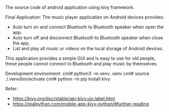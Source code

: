 The source code of android application using kivy framework.

Final Application:
The music player application on Android devices provides:
- Auto turn on and connect Bluetooth to Bluetooth speaker when open the app.
- Auto turn off and disconnect Bluetooth to Bluetooth speaker when close the app.
- List and play all music or videos on the local storage of Android devices.

This application provides a simple GUI and is easy to use for old people, these people
cannot connect to Bluetooth and play music by themselves.
 

Development environment:
cml# python3 -m venv .venv
cml# source ./.venv/bin/activate
cml# python -m pip install kivy

Refer:
- https://kivy.org/doc/stable/api-kivy.uix.label.html
- https://realpython.com/mobile-app-kivy-python/#further-reading

